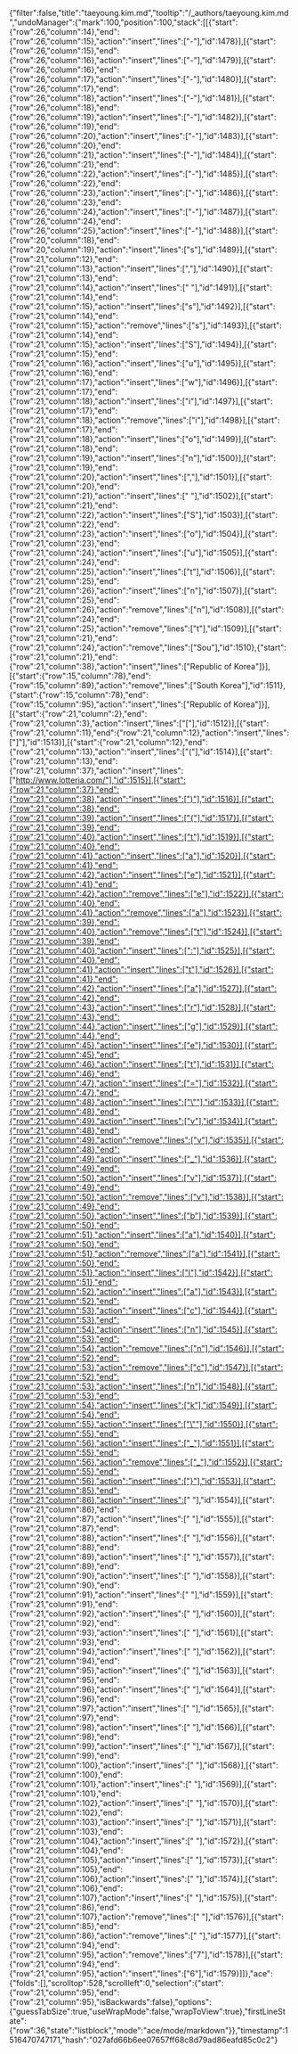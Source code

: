 {"filter":false,"title":"taeyoung.kim.md","tooltip":"/_authors/taeyoung.kim.md","undoManager":{"mark":100,"position":100,"stack":[[{"start":{"row":26,"column":14},"end":{"row":26,"column":15},"action":"insert","lines":["-"],"id":1478}],[{"start":{"row":26,"column":15},"end":{"row":26,"column":16},"action":"insert","lines":["-"],"id":1479}],[{"start":{"row":26,"column":16},"end":{"row":26,"column":17},"action":"insert","lines":["-"],"id":1480}],[{"start":{"row":26,"column":17},"end":{"row":26,"column":18},"action":"insert","lines":["-"],"id":1481}],[{"start":{"row":26,"column":18},"end":{"row":26,"column":19},"action":"insert","lines":["-"],"id":1482}],[{"start":{"row":26,"column":19},"end":{"row":26,"column":20},"action":"insert","lines":["-"],"id":1483}],[{"start":{"row":26,"column":20},"end":{"row":26,"column":21},"action":"insert","lines":["-"],"id":1484}],[{"start":{"row":26,"column":21},"end":{"row":26,"column":22},"action":"insert","lines":["-"],"id":1485}],[{"start":{"row":26,"column":22},"end":{"row":26,"column":23},"action":"insert","lines":["-"],"id":1486}],[{"start":{"row":26,"column":23},"end":{"row":26,"column":24},"action":"insert","lines":["-"],"id":1487}],[{"start":{"row":26,"column":24},"end":{"row":26,"column":25},"action":"insert","lines":["-"],"id":1488}],[{"start":{"row":20,"column":18},"end":{"row":20,"column":19},"action":"insert","lines":["s"],"id":1489}],[{"start":{"row":21,"column":12},"end":{"row":21,"column":13},"action":"insert","lines":[","],"id":1490}],[{"start":{"row":21,"column":13},"end":{"row":21,"column":14},"action":"insert","lines":[" "],"id":1491}],[{"start":{"row":21,"column":14},"end":{"row":21,"column":15},"action":"insert","lines":["s"],"id":1492}],[{"start":{"row":21,"column":14},"end":{"row":21,"column":15},"action":"remove","lines":["s"],"id":1493}],[{"start":{"row":21,"column":14},"end":{"row":21,"column":15},"action":"insert","lines":["S"],"id":1494}],[{"start":{"row":21,"column":15},"end":{"row":21,"column":16},"action":"insert","lines":["u"],"id":1495}],[{"start":{"row":21,"column":16},"end":{"row":21,"column":17},"action":"insert","lines":["w"],"id":1496}],[{"start":{"row":21,"column":17},"end":{"row":21,"column":18},"action":"insert","lines":["i"],"id":1497}],[{"start":{"row":21,"column":17},"end":{"row":21,"column":18},"action":"remove","lines":["i"],"id":1498}],[{"start":{"row":21,"column":17},"end":{"row":21,"column":18},"action":"insert","lines":["o"],"id":1499}],[{"start":{"row":21,"column":18},"end":{"row":21,"column":19},"action":"insert","lines":["n"],"id":1500}],[{"start":{"row":21,"column":19},"end":{"row":21,"column":20},"action":"insert","lines":[","],"id":1501}],[{"start":{"row":21,"column":20},"end":{"row":21,"column":21},"action":"insert","lines":[" "],"id":1502}],[{"start":{"row":21,"column":21},"end":{"row":21,"column":22},"action":"insert","lines":["S"],"id":1503}],[{"start":{"row":21,"column":22},"end":{"row":21,"column":23},"action":"insert","lines":["o"],"id":1504}],[{"start":{"row":21,"column":23},"end":{"row":21,"column":24},"action":"insert","lines":["u"],"id":1505}],[{"start":{"row":21,"column":24},"end":{"row":21,"column":25},"action":"insert","lines":["t"],"id":1506}],[{"start":{"row":21,"column":25},"end":{"row":21,"column":26},"action":"insert","lines":["n"],"id":1507}],[{"start":{"row":21,"column":25},"end":{"row":21,"column":26},"action":"remove","lines":["n"],"id":1508}],[{"start":{"row":21,"column":24},"end":{"row":21,"column":25},"action":"remove","lines":["t"],"id":1509}],[{"start":{"row":21,"column":21},"end":{"row":21,"column":24},"action":"remove","lines":["Sou"],"id":1510},{"start":{"row":21,"column":21},"end":{"row":21,"column":38},"action":"insert","lines":["Republic of Korea"]}],[{"start":{"row":15,"column":78},"end":{"row":15,"column":89},"action":"remove","lines":["South Korea"],"id":1511},{"start":{"row":15,"column":78},"end":{"row":15,"column":95},"action":"insert","lines":["Republic of Korea"]}],[{"start":{"row":21,"column":2},"end":{"row":21,"column":3},"action":"insert","lines":["["],"id":1512}],[{"start":{"row":21,"column":11},"end":{"row":21,"column":12},"action":"insert","lines":["]"],"id":1513}],[{"start":{"row":21,"column":12},"end":{"row":21,"column":13},"action":"insert","lines":["("],"id":1514}],[{"start":{"row":21,"column":13},"end":{"row":21,"column":37},"action":"insert","lines":["http://www.lotteria.com/"],"id":1515}],[{"start":{"row":21,"column":37},"end":{"row":21,"column":38},"action":"insert","lines":[")"],"id":1516}],[{"start":{"row":21,"column":38},"end":{"row":21,"column":39},"action":"insert","lines":["{"],"id":1517}],[{"start":{"row":21,"column":39},"end":{"row":21,"column":40},"action":"insert","lines":["t"],"id":1519}],[{"start":{"row":21,"column":40},"end":{"row":21,"column":41},"action":"insert","lines":["a"],"id":1520}],[{"start":{"row":21,"column":41},"end":{"row":21,"column":42},"action":"insert","lines":["e"],"id":1521}],[{"start":{"row":21,"column":41},"end":{"row":21,"column":42},"action":"remove","lines":["e"],"id":1522}],[{"start":{"row":21,"column":40},"end":{"row":21,"column":41},"action":"remove","lines":["a"],"id":1523}],[{"start":{"row":21,"column":39},"end":{"row":21,"column":40},"action":"remove","lines":["t"],"id":1524}],[{"start":{"row":21,"column":39},"end":{"row":21,"column":40},"action":"insert","lines":[":"],"id":1525}],[{"start":{"row":21,"column":40},"end":{"row":21,"column":41},"action":"insert","lines":["t"],"id":1526}],[{"start":{"row":21,"column":41},"end":{"row":21,"column":42},"action":"insert","lines":["a"],"id":1527}],[{"start":{"row":21,"column":42},"end":{"row":21,"column":43},"action":"insert","lines":["r"],"id":1528}],[{"start":{"row":21,"column":43},"end":{"row":21,"column":44},"action":"insert","lines":["g"],"id":1529}],[{"start":{"row":21,"column":44},"end":{"row":21,"column":45},"action":"insert","lines":["e"],"id":1530}],[{"start":{"row":21,"column":45},"end":{"row":21,"column":46},"action":"insert","lines":["t"],"id":1531}],[{"start":{"row":21,"column":46},"end":{"row":21,"column":47},"action":"insert","lines":["="],"id":1532}],[{"start":{"row":21,"column":47},"end":{"row":21,"column":48},"action":"insert","lines":["\""],"id":1533}],[{"start":{"row":21,"column":48},"end":{"row":21,"column":49},"action":"insert","lines":["v"],"id":1534}],[{"start":{"row":21,"column":48},"end":{"row":21,"column":49},"action":"remove","lines":["v"],"id":1535}],[{"start":{"row":21,"column":48},"end":{"row":21,"column":49},"action":"insert","lines":["_"],"id":1536}],[{"start":{"row":21,"column":49},"end":{"row":21,"column":50},"action":"insert","lines":["v"],"id":1537}],[{"start":{"row":21,"column":49},"end":{"row":21,"column":50},"action":"remove","lines":["v"],"id":1538}],[{"start":{"row":21,"column":49},"end":{"row":21,"column":50},"action":"insert","lines":["b"],"id":1539}],[{"start":{"row":21,"column":50},"end":{"row":21,"column":51},"action":"insert","lines":["a"],"id":1540}],[{"start":{"row":21,"column":50},"end":{"row":21,"column":51},"action":"remove","lines":["a"],"id":1541}],[{"start":{"row":21,"column":50},"end":{"row":21,"column":51},"action":"insert","lines":["l"],"id":1542}],[{"start":{"row":21,"column":51},"end":{"row":21,"column":52},"action":"insert","lines":["a"],"id":1543}],[{"start":{"row":21,"column":52},"end":{"row":21,"column":53},"action":"insert","lines":["c"],"id":1544}],[{"start":{"row":21,"column":53},"end":{"row":21,"column":54},"action":"insert","lines":["n"],"id":1545}],[{"start":{"row":21,"column":53},"end":{"row":21,"column":54},"action":"remove","lines":["n"],"id":1546}],[{"start":{"row":21,"column":52},"end":{"row":21,"column":53},"action":"remove","lines":["c"],"id":1547}],[{"start":{"row":21,"column":52},"end":{"row":21,"column":53},"action":"insert","lines":["n"],"id":1548}],[{"start":{"row":21,"column":53},"end":{"row":21,"column":54},"action":"insert","lines":["k"],"id":1549}],[{"start":{"row":21,"column":54},"end":{"row":21,"column":55},"action":"insert","lines":["\""],"id":1550}],[{"start":{"row":21,"column":55},"end":{"row":21,"column":56},"action":"insert","lines":["_"],"id":1551}],[{"start":{"row":21,"column":55},"end":{"row":21,"column":56},"action":"remove","lines":["_"],"id":1552}],[{"start":{"row":21,"column":55},"end":{"row":21,"column":56},"action":"insert","lines":["}"],"id":1553}],[{"start":{"row":21,"column":85},"end":{"row":21,"column":86},"action":"insert","lines":[" "],"id":1554}],[{"start":{"row":21,"column":86},"end":{"row":21,"column":87},"action":"insert","lines":[" "],"id":1555}],[{"start":{"row":21,"column":87},"end":{"row":21,"column":88},"action":"insert","lines":[" "],"id":1556}],[{"start":{"row":21,"column":88},"end":{"row":21,"column":89},"action":"insert","lines":[" "],"id":1557}],[{"start":{"row":21,"column":89},"end":{"row":21,"column":90},"action":"insert","lines":[" "],"id":1558}],[{"start":{"row":21,"column":90},"end":{"row":21,"column":91},"action":"insert","lines":[" "],"id":1559}],[{"start":{"row":21,"column":91},"end":{"row":21,"column":92},"action":"insert","lines":[" "],"id":1560}],[{"start":{"row":21,"column":92},"end":{"row":21,"column":93},"action":"insert","lines":[" "],"id":1561}],[{"start":{"row":21,"column":93},"end":{"row":21,"column":94},"action":"insert","lines":[" "],"id":1562}],[{"start":{"row":21,"column":94},"end":{"row":21,"column":95},"action":"insert","lines":[" "],"id":1563}],[{"start":{"row":21,"column":95},"end":{"row":21,"column":96},"action":"insert","lines":[" "],"id":1564}],[{"start":{"row":21,"column":96},"end":{"row":21,"column":97},"action":"insert","lines":[" "],"id":1565}],[{"start":{"row":21,"column":97},"end":{"row":21,"column":98},"action":"insert","lines":[" "],"id":1566}],[{"start":{"row":21,"column":98},"end":{"row":21,"column":99},"action":"insert","lines":[" "],"id":1567}],[{"start":{"row":21,"column":99},"end":{"row":21,"column":100},"action":"insert","lines":[" "],"id":1568}],[{"start":{"row":21,"column":100},"end":{"row":21,"column":101},"action":"insert","lines":[" "],"id":1569}],[{"start":{"row":21,"column":101},"end":{"row":21,"column":102},"action":"insert","lines":[" "],"id":1570}],[{"start":{"row":21,"column":102},"end":{"row":21,"column":103},"action":"insert","lines":[" "],"id":1571}],[{"start":{"row":21,"column":103},"end":{"row":21,"column":104},"action":"insert","lines":[" "],"id":1572}],[{"start":{"row":21,"column":104},"end":{"row":21,"column":105},"action":"insert","lines":[" "],"id":1573}],[{"start":{"row":21,"column":105},"end":{"row":21,"column":106},"action":"insert","lines":[" "],"id":1574}],[{"start":{"row":21,"column":106},"end":{"row":21,"column":107},"action":"insert","lines":[" "],"id":1575}],[{"start":{"row":21,"column":86},"end":{"row":21,"column":107},"action":"remove","lines":["                     "],"id":1576}],[{"start":{"row":21,"column":85},"end":{"row":21,"column":86},"action":"remove","lines":[" "],"id":1577}],[{"start":{"row":21,"column":94},"end":{"row":21,"column":95},"action":"remove","lines":["7"],"id":1578}],[{"start":{"row":21,"column":94},"end":{"row":21,"column":95},"action":"insert","lines":["6"],"id":1579}]]},"ace":{"folds":[],"scrolltop":528,"scrollleft":0,"selection":{"start":{"row":21,"column":95},"end":{"row":21,"column":95},"isBackwards":false},"options":{"guessTabSize":true,"useWrapMode":false,"wrapToView":true},"firstLineState":{"row":36,"state":"listblock","mode":"ace/mode/markdown"}},"timestamp":1516470747171,"hash":"027afd66b6ee07657ff68c8d79ad86eafd85c0c2"}